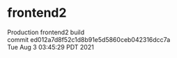 # frontend2  
Production frontend2 build  
commit ed012a7d8f52c1d8b91e5d5860ceb042316dcc7a  
Tue Aug 3 03:45:29 PDT 2021  
